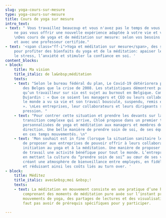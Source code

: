 ```yaml
---
slug: yoga-cours-sur-mesure
type: yoga-cours-sur-mesure
title: Cours de yoga sur mesure
intro_text:
- text: " Vous travaillez beaucoup et vous n'avez pas le temps de vous arrêter? Pourquoi
    ne pas vous offrir une nouvelle expérience adaptée à votre vie et votre quotidien.
    \nDes cours de yoga et de méditation sur mesure: selon vos besoins et vos disponibilités
    et avec une professeur certifiée."
- text: '<span class="ff-i">Yoga et méditation sur mesure</span>, des sessions personnalisées
    pour profiter des bienfaits du yoga et de la méditation: apaiser le mental, soulager
    le stress, l’anxiété et stimuler la confiance en soi. '
content_blocks:
- block:
    title: Ma vision
    title_italic: de la&nbsp;méditation
    texts:
    - text: "Selon le bureau fédéral du plan, Le Covid-19 détériorera plus le bien-être
        des Belges que la crise de 2008. Les statistiques démontrent par ailleurs
        qu’un travailleur sur six est sujet au burnout en Belgique. Comme le dit Chloé
        Dujardin : « Que ce soient les managers et CEO ou leurs collaborateurs, tout
        le monde a vu sa vie et son travail bousculé, suspendu, remis en question…
        ». \nLes entreprises, leur collaborateurs et leurs dirigeants sont bien sous
        pression. "
    - text: "Pour contrer cette situation et prendre les devants sur la période de
        transition complexe qui arrive, Chloé propose dans un premier temps, des séances
        personnalisées de yoga et méditation aux managers et membres de comités de
        direction. Une belle manière de prendre soin de soi, de ses équipes et collaborateurs
        en ces temps mouvementés. \n"
    - text: 'Mon souhait est in fine (lorsque la situation sanitaire le permettra),
        de proposer aux entreprises de pouvoir offrir à leurs collaborateurs une première
        initiation au yoga et à la méditation. Une manière de proposer dans l''environnement
        de travail une activité bénéfique pour tout le monde. L’entreprise en bénéficie
        en mettant la culture du “prendre soin de soi” au cœur de ses valeurs, en
        créant une atmosphère de bienveillance entre employés, en fidélisant ces derniers
        et réduisant ainsi les coûts liés au turn over. '
- block:
    title: Méditez
    title_italic: avec&nbsp;moi &nbsp;!
    texts:
    - text: La méditation en mouvement consiste en une pratique d’une heure et demie
        comprenant des moments de méditation pure axée sur l’instant présent, des
        mouvements de yoga, des partages de lectures et des visualisations. Il ne
        faut pas avoir de prérequis spécifiques pour y participer.

---
```

